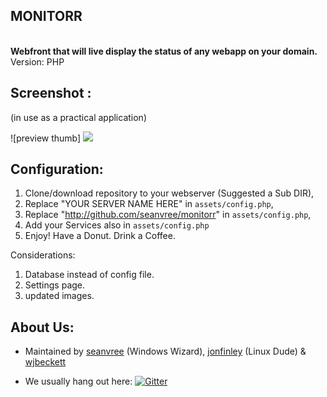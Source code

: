 
## MONITORR
<br>
<b>Webfront that will live display the status of any webapp on your domain. </b>
<br>
Version:  PHP




## Screenshot :
 (in use as a practical application)

![preview thumb] <img src="https://i.imgur.com/95EwyGG.png[/img]">



## Configuration:
1) Clone/download repository to your webserver (Suggested a Sub DIR),
2) Replace  "YOUR SERVER NAME HERE" in `assets/config.php`, 
3) Replace  "http://github.com/seanvree/monitorr" in `assets/config.php`, 
4) Add your Services also in `assets/config.php`
5) Enjoy! Have a Donut. Drink a Coffee. 

Considerations:
1) Database instead of config file.
2) Settings page.
3) updated images.

## About Us:
- Maintained by [seanvree](https://github.com/seanvree) (Windows Wizard),  [jonfinley](https://github.com/jonfinley) (Linux Dude) &  [wjbeckett](https://github.com/wjbeckett)

- We usually hang out here:   [![Gitter](https://img.shields.io/badge/Gitter-Organizr-ed1965.svg?style=flat-square)](https://gitter.im/Organizrr/Lobby)
